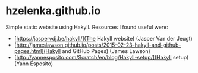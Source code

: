 # hzelenka.github.io

Simple static website using Hakyll. Resources I found useful were:

- [https://jaspervdj.be/hakyll/](The Hakyll website) (Jasper Van der Jeugt)
- [http://jameslawson.github.io/posts/2015-02-23-hakyll-and-github-pages.html](Hakyll and GitHub Pages) (James Lawson)
- [http://yannesposito.com/Scratch/en/blog/Hakyll-setup/](Hakyll setup) (Yann Esposito)
